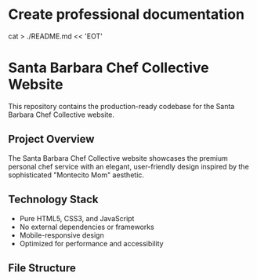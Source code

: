 # Create professional documentation 
cat > ./README.md << 'EOT'
# Santa Barbara Chef Collective Website

This repository contains the production-ready codebase for the Santa Barbara Chef Collective website.

## Project Overview

The Santa Barbara Chef Collective website showcases the premium personal chef service with an elegant, user-friendly design inspired by the sophisticated "Montecito Mom" aesthetic.

## Technology Stack

- Pure HTML5, CSS3, and JavaScript
- No external dependencies or frameworks
- Mobile-responsive design
- Optimized for performance and accessibility

## File Structure